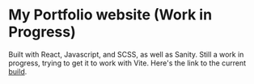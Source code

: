 # My Portfolio website (Work in Progress)
Built with React, Javascript, and SCSS, as well as Sanity. Still a work in progress, trying to get it to work with Vite. 
Here's the link to the current [build](https://philip-avdey.netlify.app/). 
